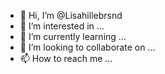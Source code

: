 - 👋 Hi, I’m @Lisahillebrsnd
- 👀 I’m interested in ...
- 🌱 I’m currently learning ...
- 💞️ I’m looking to collaborate on ...
- 📫 How to reach me ...

<!---
Lisahillebrsnd/Lisahillebrsnd is a ✨ special ✨ repository because its `README.md` (this file) appears on your GitHub profile.
You can click the Preview link to take a look at your changes.
--->

